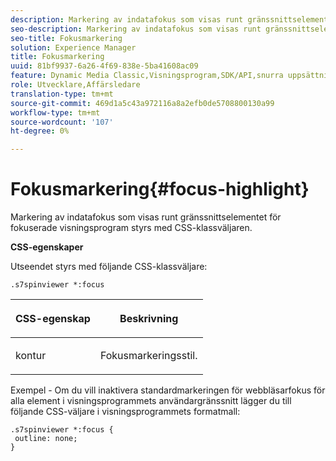 ```yaml
---
description: Markering av indatafokus som visas runt gränssnittselementet för fokuserade visningsprogram styrs med CSS-klassväljaren.
seo-description: Markering av indatafokus som visas runt gränssnittselementet för fokuserade visningsprogram styrs med CSS-klassväljaren.
seo-title: Fokusmarkering
solution: Experience Manager
title: Fokusmarkering
uuid: 81bf9937-6a26-4f69-838e-5ba41608ac09
feature: Dynamic Media Classic,Visningsprogram,SDK/API,snurra uppsättningar
role: Utvecklare,Affärsledare
translation-type: tm+mt
source-git-commit: 469d1a5c43a972116a8a2efb0de5708800130a99
workflow-type: tm+mt
source-wordcount: '107'
ht-degree: 0%

---
```



# Fokusmarkering{#focus-highlight}

Markering av indatafokus som visas runt gränssnittselementet för fokuserade visningsprogram styrs med CSS-klassväljaren.

<!--<a id="section_061E550C1C1D4DB2BD663A898895B38C"></a>-->

**CSS-egenskaper**

Utseendet styrs med följande CSS-klassväljare:

```
.s7spinviewer *:focus
```

<table id="table_94EE3F5BBE4547C0B4943471CEE7EDE4"> 
 <thead> 
  <tr> 
   <th colname="col1" class="entry"> <p> CSS-egenskap </p> </th> 
   <th colname="col2" class="entry"> <p>Beskrivning </p> </th> 
  </tr> 
 </thead>
 <tbody> 
  <tr> 
   <td colname="col1"> <p> <span class="codeph"> kontur  </span> </p> </td> 
   <td colname="col2"> <p>Fokusmarkeringsstil. </p> </td> 
  </tr> 
 </tbody> 
</table>

Exempel - Om du vill inaktivera standardmarkeringen för webbläsarfokus för alla element i visningsprogrammets användargränssnitt lägger du till följande CSS-väljare i visningsprogrammets formatmall:

```
.s7spinviewer *:focus { 
 outline: none; 
}
```

